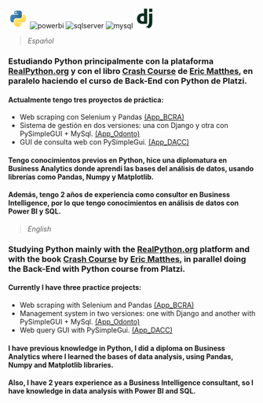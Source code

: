 <p align="left"> <img src="https://raw.githubusercontent.com/devicons/devicon/master/icons/python/python-original.svg" alt="python" width="40" height="40"/> <img src="https://github.com/microsoft/PowerBI-Icons/blob/main/SVG/Power-BI.svg" alt="powerbi" width="40" height="40"/>  <img src="https://github.com/JuanesFosch/App-DACC/blob/master/microsoft-sql-server-logo-svgrepo-com.svg" alt="sqlserver" width="50" height="50"/> <img src="https://github.com/file-icons/DevOpicons/blob/master/svg/mysql.svg" alt="mysql" width="40" height="40"/> <img src="https://github.com/devicons/devicon/blob/master/icons/django/django-plain.svg" alt="django" width="40" height="40"</a> </p>

> *Español*

### Estudiando Python principalmente con la plataforma [RealPython.org](https://realpython.com/) y con el libro [Crash Course](https://ehmatthes.github.io/pcc_2e/regular_index/) de [Eric Matthes](https://twitter.com/ehmatthes), en paralelo haciendo el curso de Back-End con Python de Platzi.

#### Actualmente tengo tres proyectos de práctica: 
  - Web scraping con Selenium y Pandas [(App_BCRA)](https://github.com/JuanesFosch/App-Plazo-Fijo)
  - Sistema de gestión en dos versiones: una con Django y otra con PySimpleGUI + MySql. [(App_Odonto)](https://github.com/JuanesFosch/App-Odonto)
  - GUI de consulta web con PySimpleGui. [(App_DACC)](https://github.com/JuanesFosch/App-DACC)

#### Tengo conocimientos previos en Python, hice una diplomatura en Business Analytics donde aprendí las bases del análisis de datos, usando librerías como Pandas, Numpy y Matplotlib.

#### Además, tengo 2 años de experiencia como consultor en Business Intelligence, por lo que tengo conocimientos en análisis de datos con Power BI y SQL. 




> *English*
### Studying Python mainly with the [RealPython.org](https://realpython.com/) platform and with the book [Crash Course](https://ehmatthes.github.io/pcc_2e/regular_index/) by [Eric Matthes](https://twitter.com/ehmatthes), in parallel doing the Back-End with Python course from Platzi.

#### Currently I have three practice projects:
  - Web scraping with Selenium and Pandas [(App_BCRA)](https://github.com/JuanesFosch/App-Plazo-Fijo)
  - Management system in two versiones: one with Django and another with PySimpleGUI + MySql. [(App_Odonto)](https://github.com/JuanesFosch/App-Odonto)
  - Web query GUI with PySimpleGui. [(App_DACC)](https://github.com/JuanesFosch/App-DACC)

#### I have previous knowledge in Python, I did a diploma on Business Analytics where I learned the bases of data analysis, using Pandas, Numpy and Matplotlib libraries. 

#### Also, I have 2 years experience as a Business Intelligence consultant, so I have knowledge in data analysis with Power BI and SQL. 

<!--
**JuanesFosch/JuanesFosch** is a ✨ _special_ ✨ repository because its `README.md` (this file) appears on your GitHub profile.

###Here are some ideas to get you started:

- 🔭 I’m currently working on ...
- 🌱 I’m currently learning ...
- 👯 I’m looking to collaborate on ...
- 🤔 I’m looking for help with ...
- 💬 Ask me about ...
- 📫 How to reach me: ...
- 😄 Pronouns: ...
- ⚡ Fun fact: ...
-->
